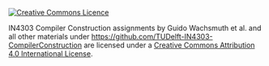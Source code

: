 <a rel="license" href="http://creativecommons.org/licenses/by/4.0/"><img alt="Creative Commons Licence" style="border-width:0" src="https://i.creativecommons.org/l/by/4.0/88x31.png"/></a>

<span xmlns:dct="http://purl.org/dc/terms/" property="dct:title">IN4303 Compiler Construction assignments</span> 
by <span xmlns:cc="http://creativecommons.org/ns#" property="cc:attributionName">Guido Wachsmuth et al.</span>
and all other materials under https://github.com/TUDelft-IN4303-CompilerConstruction
are licensed under a <a rel="license" href="http://creativecommons.org/licenses/by/4.0/">Creative Commons Attribution 4.0 International License</a>.

